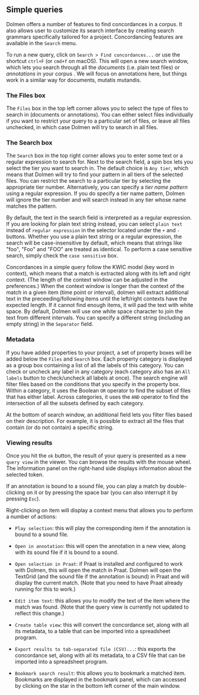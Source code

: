 ## Simple queries

Dolmen offers a number of features to find concordances in a corpus. It also allows user to customize its search interface by creating search grammars 
specifically tailored for a project. Concordancing features are available in the `Search` menu.

To run a new query, click on `Search > Find concordances...` or use the shortcut `ctrl+F` (or `cmd+f` on macOS). This will open a new search window, which
lets you search through all the *documents* (i.e. plain text files) or *annotations* in your corpus . We 
will focus on annotations here, but things work in a similar way for documents, mutatis mutandis. 

### The Files box

The `Files` box in the top left corner allows you to select the type of files to search in (documents or annotations). You can either select files individually
if you want to restrict your query to a particular set of files, or leave all files unchecked, in which case Dolmen will try to search in all files.


### The Search box

The `Search` box in the top right corner allows you to enter some text or a regular expression to search for. Next to the search field, 
a spin box lets you select the tier you want to search in. The default choice is `Any tier`, which means that Dolmen will try to find 
your pattern in all tiers of the selected files. You can restrict the search to a particular tier by selecting the appropriate tier number.
Alternatively, you can specify a _tier name pattern_ using a regular expression. If you do specify a tier name pattern, Dolmen will ignore
the tier number and will search instead in any tier whose name matches the pattern. 

By default, the text in the search field is interpreted as a regular expression. If you are looking for plain text string instead, you can
select `plain text` instead of `regular expression` in the selector located under the `+` and `-` buttons. Whether you use a plain text string
or a regular expression, the search will be case-insensitive by default, which means that strings like "foo", "Foo" and "FOO" are treated as
identical. To perform a case sensitive search, simply check the `case sensitive` box. 

Concordances in a simple query follow the KWIC model (key word in context), which means that a match is extracted along with its left and right
context. (The length of the context window can be adjusted in the preferences.) When the context window is longer than the context of the match in a given 
item (time point or interval), dolmen will extract additional text in the preceeding/following items until the left/right contexts have the expected
length. If it cannot find enough items, it will pad the text with white space. By default, Dolmen will use one white space character to join the text 
from different intervals. You can specify a different string (including an empty string) in the `Separator` field.


### Metadata

If you have added properties to your project, a set of property boxes will be added below the `Files` and `Search` box. Each property category
is displayed as a group box containing a list of all the labels of this category. You can check or uncheck any label in any category 
(each category also has an `All labels` button to check/uncheck all labels at once). The search engine will filter files based on the 
conditions that you specify in the property box. Within a category, it uses the Boolean `OR` operator to find the subset of files that has either 
label. Across categories, it uses the `AND` operator to find the intersection of all the subsets defined by each category. 

At the bottom of search window, an additional field lets you filter files based on their description. For example, it is possible to extract all the 
files that contain (or do not contain) a specific string.

### Viewing results

Once you hit the `ok` button, the result of your query is presented as a new `query view` in the viewer. You can browse the results with the mouse wheel. 
The information panel on the right-hand side displays information about the selected token. 

If an annotation is bound to a sound file, you can play a match by double-clicking on it or by pressing the space bar (you can also interrupt it by pressing `Esc`). 

Right-clicking on item will display a context menu that allows you to perform a number of actions:

* `Play selection`: this will play the corresponding item if the annotation is bound to a sound file.

* `Open in annotation`: this will open the annotation in a new view, along with its sound file if it is bound to a sound.

* `Open selection in Praat`: if Praat is installed and configured to work with Dolmen, this will open the match in Praat. Dolmen will open 
the TextGrid (and the sound file if the annotation is bound) in Praat and will display the current match. (Note that you need to have Praat already running for this to work.) 

* `Edit item text`: this allows you to modify the text of the item where the match was found. (Note that the query view is currently not updated to reflect this change.)

* `Create table view`: this will convert the concordance set, along with all its metadata, to a table that can be imported into a spreadsheet program.

* `Export results to tab-separated file (CSV)...`: this exports the concordance set, along with all its metadata, to a CSV file that can be imported into a spreadsheet program.

* `Bookmark search result`: this allows you to bookmark a matched item. Bookmarks are displayed in the bookmark panel, which can accessed by
clicking on the star in the bottom left corner of the main window.

